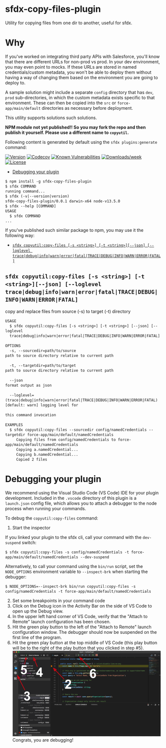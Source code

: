 sfdx-copy-files-plugin
======================

Utility for copying files from one dir to another, useful for sfdx. 

# Why
If you've worked on integrating third party APIs with Salesforce, you'll know that there are different URLs for non-prod vs prod. In your dev environment, you may even point to mocks. If these URLs are stored in named credentials/custom metadata, you won't be able to deploy them without having a way of changing them based on the environment you are going to deploy to.

A sample solution might include a separate `config` directory that has `dev`, `prod` sub-directories, in which the custom metadata exists specific to that environment. These can then be copied into the `src` or `force-app/main/default` directories as necessary before deployment.

This utility supports solutions such solutions.

**NPM module not yet published!! So you may fork the repo and then publish it yourself. Please use a different name to `copyutil`.**

Following content is generated by default using the `sfdx plugins:generate` command:

[![Version](https://img.shields.io/npm/v/sfdx-copy-files-plugin.svg)](https://npmjs.org/package/sfdx-copy-files-plugin)
[![Codecov](https://codecov.io/gh/markgarg/sfdx-copy-files-plugin/branch/master/graph/badge.svg)](https://codecov.io/gh/markgarg/sfdx-copy-files-plugin)
[![Known Vulnerabilities](https://snyk.io/test/github/markgarg/sfdx-copy-files-plugin/badge.svg)](https://snyk.io/test/github/markgarg/sfdx-copy-files-plugin)
[![Downloads/week](https://img.shields.io/npm/dw/sfdx-copy-files-plugin.svg)](https://npmjs.org/package/sfdx-copy-files-plugin)
[![License](https://img.shields.io/npm/l/sfdx-copy-files-plugin.svg)](https://github.com/markgarg/sfdx-copy-files-plugin/blob/master/package.json)

<!-- toc -->
* [Debugging your plugin](#debugging-your-plugin)
<!-- tocstop -->
<!-- install -->
<!-- usage -->
```sh-session
$ npm install -g sfdx-copy-files-plugin
$ sfdx COMMAND
running command...
$ sfdx (-v|--version|version)
sfdx-copy-files-plugin/0.0.1 darwin-x64 node-v13.5.0
$ sfdx --help [COMMAND]
USAGE
  $ sfdx COMMAND
...
```
<!-- usagestop -->
If you've published such similar package to npm, you may use it the following way:
<!-- commands -->
* [`sfdx copyutil:copy-files [-s <string>] [-t <string>][--json] [--loglevel trace|debug|info|warn|error|fatal|TRACE|DEBUG|INFO|WARN|ERROR|FATAL]`](#sfdx-copyutilcopy-files--s-string--t-string---json---loglevel-tracedebuginfowarnerrorfataltracedebuginfowarnerrorfatal)

## `sfdx copyutil:copy-files [-s <string>] [-t <string>][--json] [--loglevel trace|debug|info|warn|error|fatal|TRACE|DEBUG|INFO|WARN|ERROR|FATAL]`

copy and replace files from source (-s) to target (-t) directory

```
USAGE
  $ sfdx copyutil:copy-files [-s <string>] [-t <string>] [--json] [--loglevel 
  trace|debug|info|warn|error|fatal|TRACE|DEBUG|INFO|WARN|ERROR|FATAL]

OPTIONS
  -s, --sourcedir=path/to/source                                                                   path to source directory relative to current path

  -t, --targetdir=path/to/target                                               path to source directory relative to current path

  --json                                                                            format output as json

  --loglevel=(trace|debug|info|warn|error|fatal|TRACE|DEBUG|INFO|WARN|ERROR|FATAL)  [default: warn] logging level for
                                                                                    this command invocation

EXAMPLES
  $ sfdx copyutil:copy-files --sourcedir config/namedCredentials --targetdir force-app/main/default/namedCredentials
     Copying files from config/namedCredentials to force-app/main/default/namedCredentials
     Copying a.namedCredential...
     Copying b.namedCredential...
     Copied 2 files
```
<!-- commandsstop -->
<!-- debugging-your-plugin -->
# Debugging your plugin
We recommend using the Visual Studio Code (VS Code) IDE for your plugin development. Included in the `.vscode` directory of this plugin is a `launch.json` config file, which allows you to attach a debugger to the node process when running your commands.

To debug the `copyutil:copy-files` command: 
1. Start the inspector
  
If you linked your plugin to the sfdx cli, call your command with the `dev-suspend` switch: 
```sh-session
$ sfdx copyutil:copy-files -s config/namedCredentials -t force-app/main/default/namedCredentials --dev-suspend
```
  
Alternatively, to call your command using the `bin/run` script, set the `NODE_OPTIONS` environment variable to `--inspect-brk` when starting the debugger:
```sh-session
$ NODE_OPTIONS=--inspect-brk bin/run copyutil:copy-files -s config/namedCredentials -t force-app/main/default/namedCredentials
```

2. Set some breakpoints in your command code
3. Click on the Debug icon in the Activity Bar on the side of VS Code to open up the Debug view.
4. In the upper left hand corner of VS Code, verify that the "Attach to Remote" launch configuration has been chosen.
5. Hit the green play button to the left of the "Attach to Remote" launch configuration window. The debugger should now be suspended on the first line of the program. 
6. Hit the green play button at the top middle of VS Code (this play button will be to the right of the play button that you clicked in step #5).
<br><img src=".images/vscodeScreenshot.png" width="480" height="278"><br>
Congrats, you are debugging!
